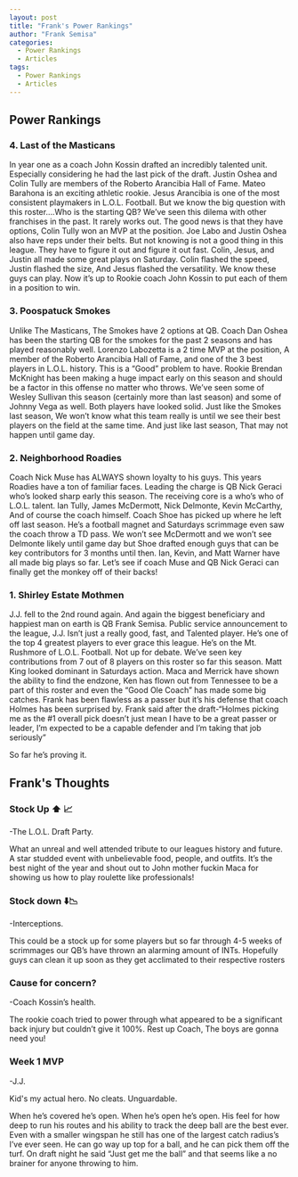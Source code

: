 ```yaml
---
layout: post
title: "Frank's Power Rankings"
author: "Frank Semisa"
categories:
  - Power Rankings
  - Articles
tags:
  - Power Rankings
  - Articles
---
```


## Power Rankings

### 4. Last of the Masticans 
In year one as a coach John Kossin drafted an incredibly talented unit. Especially considering he had the last pick of the draft. Justin Oshea and Colin Tully are members of the Roberto Arancibia Hall of Fame. Mateo Barahona is an exciting athletic rookie. Jesus Arancibia is one of the most consistent playmakers in L.O.L. Football. But we know the big question with this roster….Who is the starting QB? We’ve seen this dilema with other franchises in the past. It rarely works out. The good news is that they have options, Colin Tully won an MVP at the position. Joe Labo and Justin Oshea also have reps under their belts. But not knowing is not a good thing in this league. They have to figure it out and figure it out fast. Colin, Jesus, and Justin all made some great plays on Saturday. Colin flashed the speed, Justin flashed the size, And Jesus flashed the versatility. We know these guys can play. Now it’s up to Rookie coach John Kossin to put each of them in a position to win.



### 3. Poospatuck Smokes   
Unlike The Masticans, The Smokes have 2 options at QB. Coach Dan Oshea has been the starting QB for the smokes for the past 2 seasons and has played reasonably well. Lorenzo Labozetta is a 2 time MVP at the position, A member of the Roberto Arancibia Hall of Fame, and one of the 3 best players in L.O.L. history. This is a “Good” problem to have. Rookie Brendan McKnight has been making a huge impact early on this season and should be a factor in this offense no matter who throws. We’ve seen some of Wesley Sullivan this season (certainly more than last season) and some of Johnny Vega as well. Both players have looked solid. Just like the Smokes last season, We won’t know what this team really is until we see their best players on the field at the same time. And just like last season, That may not happen until game day.



### 2. Neighborhood Roadies
 Coach Nick Muse has ALWAYS shown loyalty to his guys. This years Roadies have a ton of familiar faces. Leading the charge is QB Nick Geraci who’s looked sharp early this season. The receiving core is a who’s who of L.O.L. talent. Ian Tully, James McDermott, Nick Delmonte, Kevin McCarthy, And of course the coach himself. Coach Shoe has picked up where he left off last season. He’s a football magnet and Saturdays scrimmage even saw the coach throw a TD pass. We won’t see McDermott and we won’t see Delmonte likely until game day but Shoe drafted enough guys that can be key contributors for 3 months until then. Ian, Kevin, and Matt Warner have all made big plays so far. Let’s see if coach Muse and QB Nick Geraci can finally get the monkey off of their backs!



### 1. Shirley Estate Mothmen
J.J. fell to the 2nd round again. And again the biggest beneficiary and happiest man on earth is QB Frank Semisa. Public service announcement to the league, J.J. Isn’t just a really good, fast, and Talented player. He’s one of the top 4 greatest players to ever grace this league. He’s on the Mt. Rushmore of L.O.L. Football. Not up for debate. We’ve seen key contributions from 7 out of 8 players on this roster so far this season. Matt King looked dominant in Saturdays action. Maca and Merrick have shown the ability to find the endzone, Ken has flown out from Tennessee to be a part of this roster and even the “Good Ole Coach” has made some big catches. Frank has been flawless as a passer but it’s his defense that coach Holmes has been surprised by. Frank said after the draft-“Holmes picking me as the #1 overall pick doesn’t just mean I have to be a great passer or leader, I’m expected to be a capable defender and I’m taking that job seriously”

So far he’s proving it. 

## Frank's Thoughts

### Stock Up ⬆️ 📈

-The L.O.L. Draft Party.

What an unreal and well attended tribute to our leagues history and future. A star studded event with unbelievable food, people, and outfits. It’s the best night of the year and shout out to John mother fuckin Maca for showing us how to play roulette like professionals!

### Stock down ⬇️📉

-Interceptions.

This could be a stock up for some players but so far through 4-5 weeks of scrimmages our QB’s have thrown an alarming amount of INTs. Hopefully guys can clean it up soon as they get acclimated to their respective rosters

### Cause for concern?

-Coach Kossin’s health.

The rookie coach tried to power through what appeared to be a significant back injury but couldn’t give it 100%. Rest up Coach, The boys are gonna need you!

### Week 1 MVP

-J.J.

Kid's my actual hero. No cleats. Unguardable. 

When he’s covered he’s open. When he’s open he’s open. His feel for how deep to run his routes and his ability to track the deep ball are the best ever. Even with a smaller wingspan he still has one of the largest catch radius’s I’ve ever seen. He can go way up top for a ball, and he can pick them off the turf. On draft night he said “Just get me the ball” and that seems like a no brainer for anyone throwing to him. 